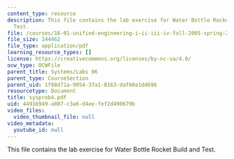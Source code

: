 ```yaml
---
content_type: resource
description: This file contains the lab exercise for Water Bottle Rocket Build and
  Test.
file: /courses/16-01-unified-engineering-i-ii-iii-iv-fall-2005-spring-2006/44916949a807c3a6d4eefef2d490679b_sysprob4.pdf
file_size: 144462
file_type: application/pdf
learning_resource_types: []
license: https://creativecommons.org/licenses/by-nc-sa/4.0/
ocw_type: OCWFile
parent_title: Systems/Labs 06
parent_type: CourseSection
parent_uid: 1f88d71a-9054-37a1-8163-daf60a1dd696
resourcetype: Document
title: sysprob4.pdf
uid: 44916949-a807-c3a6-d4ee-fef2d490679b
video_files:
  video_thumbnail_file: null
video_metadata:
  youtube_id: null
---
```

This file contains the lab exercise for Water Bottle Rocket Build and Test.